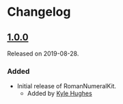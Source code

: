 # Changelog

## [1.0.0](https://github.com/kylehughes/RomanNumeralKit/releases/tag/1.0.0)

Released on 2019-08-28.

### Added

- Initial release of RomanNumeralKit.
    - Added by [Kyle Hughes](https://github.com/kylehughes)
